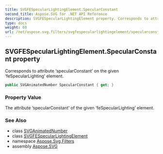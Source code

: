```yaml
---
title: SVGFESpecularLightingElement.SpecularConstant
second_title: Aspose.SVG for .NET API Reference
description: SVGFESpecularLightingElement property. Corresponds to attribute specularConstant on the given feSpecularLighting element
type: docs
weight: 60
url: /net/aspose.svg.filters/svgfespecularlightingelement/specularconstant/
---
```

## SVGFESpecularLightingElement.SpecularConstant property

Corresponds to attribute ‘specularConstant’ on the given ‘feSpecularLighting’ element.

```csharp
public SVGAnimatedNumber SpecularConstant { get; }
```

### Property Value

The attribute ‘specularConstant’ of the given ‘feSpecularLighting’ element.

### See Also

* class [SVGAnimatedNumber](../../../aspose.svg.datatypes/svganimatednumber/)
* class [SVGFESpecularLightingElement](../)
* namespace [Aspose.Svg.Filters](../../../aspose.svg.filters/)
* assembly [Aspose.SVG](../../../)
